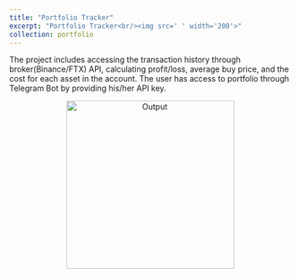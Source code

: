 ```yaml
---
title: "Portfolio Tracker"
excerpt: "Portfolio Tracker<br/><img src=' ' width='200'>"
collection: portfolio
---
```


The project includes accessing the transaction history through broker(Binance/FTX) API, calculating profit/loss, average buy price, and the cost for each asset in the account. The user has access to portfolio through Telegram Bot by providing his/her API key.

<p align="center">
  <img src="link to output" alt="Output" width = 300>    
</p>